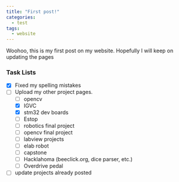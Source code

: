 ```yaml
---
title: "First post!"
categories:
  - test
tags:
  - website
---
```


Woohoo, this is my first post on my website. Hopefully I will keep on updating the pages



### Task Lists

- [x] Fixed my spelling mistakes
- [ ] Upload my other project pages.
  - [ ] opencv
  - [x] IGVC
  - [x] stm32 dev boards
  - [ ] Estop
  - [ ] robotics final project
  - [ ] opencv final project
  - [ ] labview projects
  - [ ] elab robot
  - [ ] capstone
  - [ ] Hacklahoma (beeclick.org, dice parser, etc.)
  - [ ] Overdrive pedal
- [ ] update projects already posted